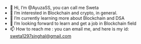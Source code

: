- 👋 Hi, I’m @AyuzaSS, you can call me Sweta
- 👀 I’m interested in Blockchain and crypto, in general. 
- 🌱 I’m currently learning more about Blockchain and DSA
- 💞️ I’m looking forward to learn and get a job in Blockchain field
- 📫 How to reach me : you can email me, and here is my id: sweta1297singhal@gmail.com

<!---
AyuzaSS/AyuzaSS is a ✨ special ✨ repository because its `README.md` (this file) appears on your GitHub profile.
You can click the Preview link to take a look at your changes.
--->
